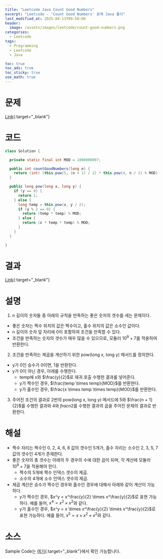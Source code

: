 ```yaml
---
title: "Leetcode Java Count Good Numbers"
excerpt: "Leetcode - 'Count Good Numbers' 문제 Java 풀이"
last_modified_at: 2025-04-13T09:50:00
header:
  image: /assets/images/leetcode/count-good-numbers.png
categories:
  - Leetcode
tags:
  - Programming
  - Leetcode
  - Java

toc: true
toc_ads: true
toc_sticky: true
use_math: true
---
```

# 문제
[Link](https://leetcode.com/problems/count-good-numbers/){:target="_blank"}

# 코드
```java
class Solution {

  private static final int MOD = 1000000007;

  public int countGoodNumbers(long n) {
    return (int) (this.pow(5, (n + 1) / 2) * this.pow(4, n / 2) % MOD);
  }

  public long pow(long x, long y) {
    if (y == 0) {
      return 1;
    } else {
      long temp = this.pow(x, y / 2);
      if (y % 2 == 0) {
        return (temp * temp) % MOD;
      } else {
        return (x * temp * temp) % MOD;
      }
    }
  }

}
```

# 결과
[Link](https://leetcode.com/problems/count-good-numbers/submissions/1605070658/){:target="_blank"}

# 설명
1. n 길이의 숫자들 중 아래의 규칙을 만족하는 좋은 숫자의 갯수를 세는 문제이다.
- 좋은 숫자는 짝수 위치의 값은 짝수이고, 홀수 위치의 값은 소수인 값이다.
- n 길이의 숫자 앞 자리에 0이 포함하여 조건을 만족할 수 있다.
- 조건을 만족하는 숫자의 갯수가 매우 많을 수 있으므로, 모듈러 $10^9 + 7$를 적용하여 반환한다.

2. 조건을 만족하는 제곱을 계산하기 위한 pow(long x, long y) 메서드를 정의한다.
- y가 0인 승수가 0이면, 1을 반환한다.
- y가 0이 아닌 경우, 아래를 수행한다.
  - temp에 x와 $\frac{y}{2}$로 재귀 호출 수행한 결과를 넣어준다.
  - y가 짝수인 경우, $\frac{temp \times temp}{MOD}$를 반환한다.
  - y가 홀수인 경우, $\frac{x \times temp \times temp}{MOD}$를 반환한다.

3. 주어진 조건의 결과로 2번의 pow(long x, long y) 메서드에 5와 $\frac{n + 1}{2}$를 수행한 결과와 4와 $frac{n}{2}$를 수행한 결과의 곱을 주어진 문제의 결과로 반환한다.

# 해설
- 짝수 자리는 짝수인 0, 2, 4, 6, 8 값의 갯수인 5개가, 홀수 자리는 소수인 2, 3, 5, 7 값의 갯수인 4개가 존재한다.
- 좋은 숫자의 총 갯수는 아래의 두 경우의 수에 대한 곱이 되며, 각 계산에 모듈러 $10^9 + 7$을 적용해야 한다.
  - 짝수의 5개에 짝수 인덱스 갯수의 제곱.
  - 소수의 4개에 소수 인덱스 갯수의 제곱.
- 제곱 계산은 승수가 짝수인 경우와 홀수인 경우에 대해서 아래와 같이 계산이 가능하다.
  - y가 짝수인 경우, $x^y = x^\frac{y}{2} \times x^\frac{y}{2}$로 표현 가능하다. 예를 들어, $x^4 = x^2 \times x^2$와 같다.
  - y가 홀수인 경우, $x^y = x \times x^\frac{y}{2} \times x^\frac{y}{2}$로 표현 가능하다. 예를 들어, $x^5 = x \times x^2 \times x^2$와 같다.

# 소스
Sample Code는 [여기](https://github.com/GracefulSoul/leetcode/blob/master/src/main/java/gracefulsoul/problems/CountGoodNumbers.java){:target="_blank"}에서 확인 가능합니다.